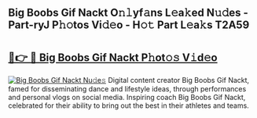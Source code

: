 ## Big Boobs Gif Nackt O𝚗𝚕yf𝚊ns L𝚎a𝚔ed N𝚞𝚍es - Part-ryJ P𝚑𝚘tos Vi𝚍𝚎o - H𝚘𝚝 Part L𝚎a𝚔s T2A59

# <h2><a href="http://kfcidta.oniu.top/?m=Big+Boobs+Gif+Nackt">🔗👉 🔴 Big Boobs Gif Nackt P𝚑ot𝚘𝚜 V𝚒d𝚎o</a></h2>

[![Big Boobs Gif Nackt Nu𝚍e𝚜](https://i.imgur.com/0qMVB7G.gif)](http://kfcidta.oniu.top/?m=Big+Boobs+Gif+Nackt)
Digital content creator Big Boobs Gif Nackt, famed for disseminating dance and lifestyle ideas, through performances and personal vlogs on social media. Inspiring coach Big Boobs Gif Nackt, celebrated for their ability to bring out the best in their athletes and teams.  
